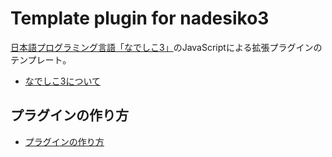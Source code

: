 # Template plugin for nadesiko3

[日本語プログラミング言語「なでしこ3」](https://nadesi.com/)のJavaScriptによる拡張プラグインのテンプレート。

- [なでしこ3について](https://github.com/kujirahand/nadesiko3/)

## プラグインの作り方

- [プラグインの作り方](https://nadesi.com/v3/doc/go.php?F1177)

